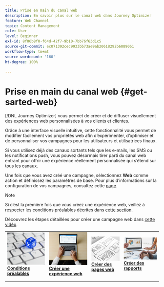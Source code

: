 ```yaml
---
title: Prise en main du canal web
description: En savoir plus sur le canal web dans Journey Optimizer
feature: Web Channel
topic: Content Management
role: User
level: Beginner
exl-id: 8f06b8f0-f64d-42f7-9b10-7bb76f63d1c5
source-git-commit: ec071392cec9933bb73ae9ab20618292b6089061
workflow-type: tm+mt
source-wordcount: '160'
ht-degree: 100%

---
```


# Prise en main du canal web {#get-sarted-web}

[!DNL Journey Optimizer] vous permet de créer et de diffuser visuellement des expériences web personnalisées à vos clients et clientes.

Grâce à une interface visuelle intuitive, cette fonctionnalité vous permet de modifier facilement vos propriétés web afin d’expérimenter, d’optimiser et de personnaliser vos campagnes pour les utilisateurs et utilisatrices finaux.

Si vous utilisez déjà des canaux sortants tels que les e-mails, les SMS ou les notifications push, vous pouvez désormais tirer parti du canal web entrant pour offrir une expérience réellement personnalisée qui s’étend sur tous les canaux.

Une fois que vous avez créé une campagne, sélectionnez **Web** comme action et définissez les paramètres de base. Pour plus d’informations sur la configuration de vos campagnes, consultez cette [page](../campaigns/create-campaign.md#configure).

>[!NOTE]
>
>Si c’est la première fois que vous créez une expérience web, veillez à respecter les conditions préalables décrites dans [cette section](web-prerequisites.md).

Découvrez les étapes détaillées pour créer une campagne web dans [cette vidéo](create-web.md#video).

<table style="table-layout:fixed"><tr style="border: 0;">
<td>
<a href="web-prerequisites.md">
<img alt="Prospect" src="../assets/do-not-localize/web-prerequisites.jpg">
</a>
<div><a href="web-prerequisites.md"><strong>Conditions préalables</strong>
</div>
<p>
</td>
<td>
<a href="create-web.md">
<img alt="Peu fréquent" src="../assets/do-not-localize/web-create.jpg">
</a>
<div>
<a href="create-web.md"><strong>Créer une expérience web</strong></a>
</div>
<p></td>
<td>
<a href="edit-web-content.md">
<img alt="Validation" src="../assets/do-not-localize/web-design.jpg">
</a>
<div>
<a href="edit-web-content.md"><strong>Créer des pages web</strong></a>
</div>
<p>
</td>
<td>
<a href="../reports/campaign-global-report.md#web-tab.md">
<img alt="Validation" src="../assets/do-not-localize/web-reporting.jpg">
</a>
<div>
<a href="../reports/campaign-global-report.md#web-tab"><strong>Créer des rapports</strong></a>
</div>
<p>
</td>
</tr></table>


